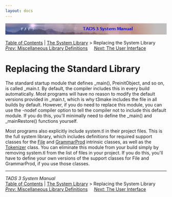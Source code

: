 ```yaml
---
layout: docs
---
```

<div class="topbar">

<img src="topbar.jpg" data-border="0" />

</div>

<div class="nav">

<a href="toc.html" class="nav">Table of Contents</a> \|
<a href="lib.html" class="nav">The System Library</a> \> Replacing the
System Library  
<span class="navnp"><a href="libmisc.html" class="nav"><em>Prev:</em> Miscellaneous Library
Definitions</a>    
<a href="ui.html" class="nav"><em>Next:</em> The User Interface</a>    
</span>

</div>

<div class="main">

# Replacing the Standard Library

The standard startup module that defines \_main(), PreinitObject, and so
on, is called \_main.t. By default, the compiler includes this in every
build automatically. Most programs will have no reason to modify the
default versions provided in \_main.t, which is why t3make includes the
file in all builds by default. However, if you do need to replace this
module, you can use the -nodef compiler option to tell the compiler not
to include this default module. If you do this, you'll minimally need to
define the \_main() and \_mainRestore() functions yourself.

Most programs also explicitly include system.tl in their project files.
This is the full system library, which includes definitions for required
support classes for the [File](file.html) and [GrammarProd](gramprod.html)
intrinsic classes, as well as the [Tokenizer](tok.html) class. You can
eliminate this module from your build simply by removing system.tl from
the list of files in your project. If you do this, you'll have to define
your own versions of the support classes for File and GrammarProd, if
you use those classes.

</div>

------------------------------------------------------------------------

<div class="navb">

*TADS 3 System Manual*  
<a href="toc.html" class="nav">Table of Contents</a> \|
<a href="lib.html" class="nav">The System Library</a> \> Replacing the
System Library  
<span class="navnp"><a href="libmisc.html" class="nav"><em>Prev:</em> Miscellaneous Library
Definitions</a>    
<a href="ui.html" class="nav"><em>Next:</em> The User Interface</a>    
</span>

</div>
